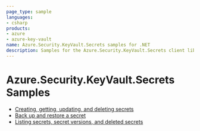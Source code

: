 ```yaml
---
page_type: sample
languages:
- csharp
products:
- azure
- azure-key-vault
name: Azure.Security.KeyVault.Secrets samples for .NET
description: Samples for the Azure.Security.KeyVault.Secrets client library.
---
```


# Azure.Security.KeyVault.Secrets Samples

- [Creating, getting, updating, and deleting secrets](https://github.com/Azure/azure-sdk-for-net/blob/main/sdk/keyvault/Azure.Security.KeyVault.Secrets/samples/Sample1_HelloWorld.md)
- [Back up and restore a secret](https://github.com/Azure/azure-sdk-for-net/blob/main/sdk/keyvault/Azure.Security.KeyVault.Secrets/samples/Sample2_BackupAndRestore.md)
- [Listing secrets, secret versions, and deleted secrets](https://github.com/Azure/azure-sdk-for-net/blob/main/sdk/keyvault/Azure.Security.KeyVault.Secrets/samples/Sample3_GetSecrets.md)

